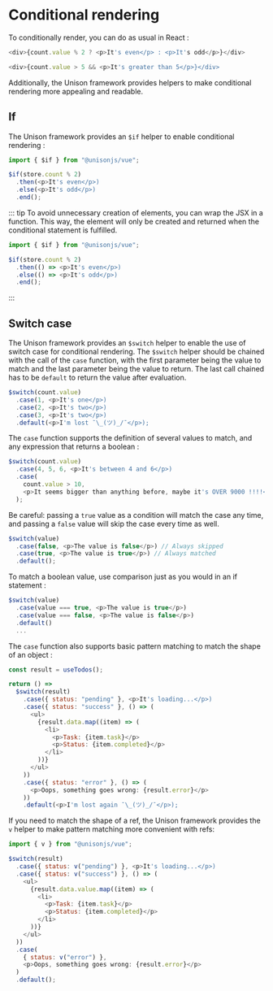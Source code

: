 # Conditional rendering

To conditionally render, you can do as usual in React :

```js
<div>{count.value % 2 ? <p>It's even</p> : <p>It's odd</p>}</div>
```

```js
<div>{count.value > 5 && <p>It's greater than 5</p>}</div>
```

Additionally, the Unison framework provides helpers to make conditional rendering more appealing and readable.

## If

The Unison framework provides an `$if` helper to enable conditional rendering :

```js
import { $if } from "@unisonjs/vue";

$if(store.count % 2)
  .then(<p>It's even</p>)
  .else(<p>It's odd</p>)
  .end();
```

::: tip
To avoid unnecessary creation of elements, you can wrap the JSX in a function. This way, the element will only be created and returned when the conditional statement is fulfilled.

```js
import { $if } from "@unisonjs/vue";

$if(store.count % 2)
  .then(() => <p>It's even</p>)
  .else(() => <p>It's odd</p>)
  .end();
```
:::


## Switch case

The Unison framework provides an `$switch` helper to enable the use of switch case for conditional rendering. The `$switch` helper should be chained with the call of the `case` function, with the first parameter being the value to match and the last parameter being the value to return. The last call chained has to be `default` to return the value after evaluation.

```js
$switch(count.value)
  .case(1, <p>It's one</p>)
  .case(2, <p>It's two</p>)
  .case(3, <p>It's two</p>)
  .default(<p>I'm lost ¯\_(ツ)_/¯</p>);
```

The `case` function supports the definition of several values to match, and any expression that returns a boolean :

```js
$switch(count.value)
  .case(4, 5, 6, <p>It's between 4 and 6</p>)
  .case(
    count.value > 10,
    <p>It seems bigger than anything before, maybe it's OVER 9000 !!!!</p>
  );
```

Be careful: passing a `true` value as a condition will match the case any time, and passing a `false` value will skip the case every time as well.

```js
$switch(value)
  .case(false, <p>The value is false</p>) // Always skipped
  .case(true, <p>The value is true</p>) // Always matched
  .default();
```

To match a boolean value, use comparison just as you would in an if statement :

```js
$switch(value)
  .case(value === true, <p>The value is true</p>)
  .case(value === false, <p>The value is false</p>)
  .default()
  ...
```

The `case` function also supports basic pattern matching to match the shape of an object :

```js
const result = useTodos();

return () =>
  $switch(result)
    .case({ status: "pending" }, <p>It's loading...</p>)
    .case({ status: "success" }, () => (
      <ul>
        {result.data.map((item) => (
          <li>
            <p>Task: {item.task}</p>
            <p>Status: {item.completed}</p>
          </li>
        ))}
      </ul>
    ))
    .case({ status: "error" }, () => (
      <p>Oops, something goes wrong: {result.error}</p>
    ))
    .default(<p>I'm lost again ¯\_(ツ)_/¯</p>);
```

If you need to match the shape of a ref, the Unison framework provides the `v` helper to make pattern matching more convenient with refs:

```js
import { v } from "@unisonjs/vue";

$switch(result)
  .case({ status: v("pending") }, <p>It's loading...</p>)
  .case({ status: v("success") }, () => (
    <ul>
      {result.data.value.map((item) => (
        <li>
          <p>Task: {item.task}</p>
          <p>Status: {item.completed}</p>
        </li>
      ))}
    </ul>
  ))
  .case(
    { status: v("error") },
    <p>Oops, something goes wrong: {result.error}</p>
  )
  .default();
```
